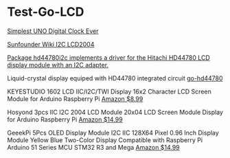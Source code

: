 # Test-Go-LCD
[Simplest UNO Digital Clock Ever](https://projecthub.arduino.cc/plouc68000/simplest-uno-digital-clock-ever-03c185)

[Sunfounder Wiki I2C LCD2004](http://wiki.sunfounder.cc/index.php?title=I2C_LCD2004)

[Package hd44780i2c implements a driver for the Hitachi HD44780 LCD display module with an I2C adapter.](https://pkg.go.dev/tinygo.org/x/drivers/hd44780i2c)

Liquid-crystal display equiped with HD44780 integrated circuit
[go-hd44780](https://github.com/d2r2/go-hd44780)

KEYESTUDIO 1602 LCD IIC/I2C/TWI Display 16x2 Character LCD Screen Module for Arduino Raspberry Pi
[Amazon $8.99 ](https://www.amazon.com/dp/B0177XQE7K?psc=1&ref=ppx_yo2ov_dt_b_product_details)

Hosyond 3pcs IIC I2C 2004 LCD Module 20x04 LCD Screen Module Display for Arduino Raspberry Pi
[Amazon $14.99](https://www.amazon.com/dp/B0C1G9GBRZ?psc=1&ref=ppx_yo2ov_dt_b_product_details)

GeeekPi 5Pcs OLED Display Module I2C IIC 128X64 Pixel 0.96 Inch Display Module Yellow Blue Two-Color Display Compatible with Raspberry Pi Arduino 51 Series MCU STM32 R3 and Mega
[Amazon $14.99](https://www.amazon.com/dp/B0B7RN8RK8?psc=1&ref=ppx_yo2ov_dt_b_product_details)
